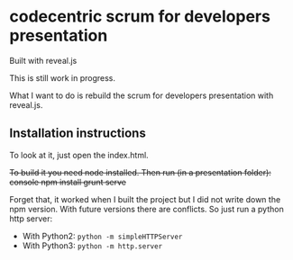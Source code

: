 # codecentric scrum for developers presentation

Built with reveal.js

This is still work in progress.

What I want to do is rebuild the scrum for developers presentation with reveal.js.

## Installation instructions

To look at it, just open the index.html.

~~To build it you need node installed. Then run (in a presentation folder):
console
npm install
grunt serve~~

Forget that, it worked when I built the project but I did not write down
the npm version. With future versions there are conflicts. So just run a
python http server:

* With Python2:
`python -m simpleHTTPServer`
* With Python3:
`python -m http.server`
